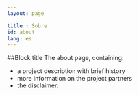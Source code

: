 ```yaml
---
layout: page

title : Sobre
id: about
lang: es
---
```

##Block title
The about page, containing:

- a project description with brief history
- more information on the project partners
- the disclaimer.